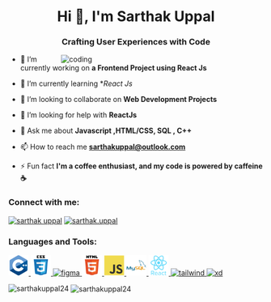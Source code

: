 <h1 align="center">Hi 👋, I'm Sarthak Uppal</h1>
<h3 align="center">Crafting User Experiences with Code</h3>

<img align="right" alt="coding" width="400" src="https://media.tenor.com/Aw2-4sShkCUAAAAd/coding.gif">

- 🔭 I’m currently working on **a Frontend Project using React Js**

- 🌱 I’m currently learning **React Js*

- 👯 I’m looking to collaborate on **Web Development Projects**

- 🤝 I’m looking for help with **ReactJs**

- 💬 Ask me about **Javascript ,HTML/CSS, SQL , C++**

- 📫 How to reach me **sarthakuppal@outlook.com**

- ⚡ Fun fact **I'm a coffee enthusiast, and my code is powered by caffeine ☕️**

<h3 align="left">Connect with me:</h3>
<p align="left">
<a href="https://linkedin.com/in/sarthak uppal" target="blank"><img align="center" src="https://raw.githubusercontent.com/rahuldkjain/github-profile-readme-generator/master/src/images/icons/Social/linked-in-alt.svg" alt="sarthak uppal" height="30" width="40" /></a>
<a href="https://instagram.com/sarthak.uppal" target="blank"><img align="center" src="https://raw.githubusercontent.com/rahuldkjain/github-profile-readme-generator/master/src/images/icons/Social/instagram.svg" alt="sarthak.uppal" height="30" width="40" /></a>
</p>

<h3 align="left">Languages and Tools:</h3>
<p align="left"> <a href="https://www.w3schools.com/cpp/" target="_blank" rel="noreferrer"> <img src="https://raw.githubusercontent.com/devicons/devicon/master/icons/cplusplus/cplusplus-original.svg" alt="cplusplus" width="40" height="40"/> </a> <a href="https://www.w3schools.com/css/" target="_blank" rel="noreferrer"> <img src="https://raw.githubusercontent.com/devicons/devicon/master/icons/css3/css3-original-wordmark.svg" alt="css3" width="40" height="40"/> </a> <a href="https://www.figma.com/" target="_blank" rel="noreferrer"> <img src="https://www.vectorlogo.zone/logos/figma/figma-icon.svg" alt="figma" width="40" height="40"/> </a> <a href="https://www.w3.org/html/" target="_blank" rel="noreferrer"> <img src="https://raw.githubusercontent.com/devicons/devicon/master/icons/html5/html5-original-wordmark.svg" alt="html5" width="40" height="40"/> </a> <a href="https://developer.mozilla.org/en-US/docs/Web/JavaScript" target="_blank" rel="noreferrer"> <img src="https://raw.githubusercontent.com/devicons/devicon/master/icons/javascript/javascript-original.svg" alt="javascript" width="40" height="40"/> </a> <a href="https://www.mysql.com/" target="_blank" rel="noreferrer"> <img src="https://raw.githubusercontent.com/devicons/devicon/master/icons/mysql/mysql-original-wordmark.svg" alt="mysql" width="40" height="40"/> </a> <a href="https://reactjs.org/" target="_blank" rel="noreferrer"> <img src="https://raw.githubusercontent.com/devicons/devicon/master/icons/react/react-original-wordmark.svg" alt="react" width="40" height="40"/> </a> <a href="https://tailwindcss.com/" target="_blank" rel="noreferrer"> <img src="https://www.vectorlogo.zone/logos/tailwindcss/tailwindcss-icon.svg" alt="tailwind" width="40" height="40"/> </a> <a href="https://www.adobe.com/products/xd.html" target="_blank" rel="noreferrer"> <img src="https://cdn.worldvectorlogo.com/logos/adobe-xd.svg" alt="xd" width="40" height="40"/> </a> </p>

<p><img align="left" src="https://github-readme-stats.vercel.app/api/top-langs?username=sarthakuppal24&show_icons=true&locale=en&layout=compact" alt="sarthakuppal24" /></p>

<p>&nbsp;<img align="center" src="https://github-readme-stats.vercel.app/api?username=sarthakuppal24&show_icons=true&locale=en" alt="sarthakuppal24" /></p>
